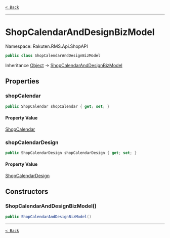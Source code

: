 [`< Back`](./)

---

# ShopCalendarAndDesignBizModel

Namespace: Rakuten.RMS.Api.ShopAPI

```csharp
public class ShopCalendarAndDesignBizModel
```

Inheritance [Object](https://docs.microsoft.com/en-us/dotnet/api/system.object) → [ShopCalendarAndDesignBizModel](./rakuten.rms.api.shopapi.shopcalendaranddesignbizmodel)

## Properties

### **shopCalendar**

```csharp
public ShopCalendar shopCalendar { get; set; }
```

#### Property Value

[ShopCalendar](./rakuten.rms.api.shopapi.shopcalendar)<br>

### **shopCalendarDesign**

```csharp
public ShopCalendarDesign shopCalendarDesign { get; set; }
```

#### Property Value

[ShopCalendarDesign](./rakuten.rms.api.shopapi.shopcalendardesign)<br>

## Constructors

### **ShopCalendarAndDesignBizModel()**

```csharp
public ShopCalendarAndDesignBizModel()
```

---

[`< Back`](./)
